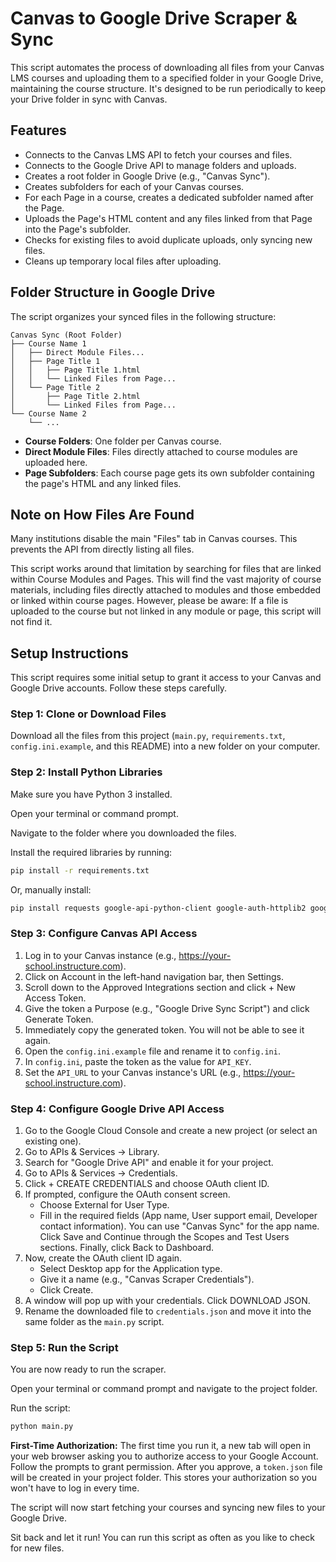Canvas to Google Drive Scraper & Sync
======================================

This script automates the process of downloading all files from your Canvas LMS courses and uploading them to a specified folder in your Google Drive, maintaining the course structure. It's designed to be run periodically to keep your Drive folder in sync with Canvas.

## Features

- Connects to the Canvas LMS API to fetch your courses and files.
- Connects to the Google Drive API to manage folders and uploads.
- Creates a root folder in Google Drive (e.g., "Canvas Sync").
- Creates subfolders for each of your Canvas courses.
- For each Page in a course, creates a dedicated subfolder named after the Page.
- Uploads the Page's HTML content and any files linked from that Page into the Page's subfolder.
- Checks for existing files to avoid duplicate uploads, only syncing new files.
- Cleans up temporary local files after uploading.

## Folder Structure in Google Drive

The script organizes your synced files in the following structure:

```
Canvas Sync (Root Folder)
├── Course Name 1
│   ├── Direct Module Files...
│   ├── Page Title 1
│   │   ├── Page Title 1.html
│   │   └── Linked Files from Page...
│   └── Page Title 2
│       ├── Page Title 2.html
│       └── Linked Files from Page...
└── Course Name 2
    └── ...
```

- **Course Folders**: One folder per Canvas course.
- **Direct Module Files**: Files directly attached to course modules are uploaded here.
- **Page Subfolders**: Each course page gets its own subfolder containing the page's HTML and any linked files.

## Note on How Files Are Found

Many institutions disable the main "Files" tab in Canvas courses. This prevents the API from directly listing all files.

This script works around that limitation by searching for files that are linked within Course Modules and Pages. This will find the vast majority of course materials, including files directly attached to modules and those embedded or linked within course pages. However, please be aware: If a file is uploaded to the course but not linked in any module or page, this script will not find it.

## Setup Instructions

This script requires some initial setup to grant it access to your Canvas and Google Drive accounts. Follow these steps carefully.

### Step 1: Clone or Download Files

Download all the files from this project (`main.py`, `requirements.txt`, `config.ini.example`, and this README) into a new folder on your computer.

### Step 2: Install Python Libraries

Make sure you have Python 3 installed.

Open your terminal or command prompt.

Navigate to the folder where you downloaded the files.

Install the required libraries by running:

```sh
pip install -r requirements.txt
```

Or, manually install:

```sh
pip install requests google-api-python-client google-auth-httplib2 google-auth-oauthlib
```

### Step 3: Configure Canvas API Access

1. Log in to your Canvas instance (e.g., https://your-school.instructure.com).
2. Click on Account in the left-hand navigation bar, then Settings.
3. Scroll down to the Approved Integrations section and click + New Access Token.
4. Give the token a Purpose (e.g., "Google Drive Sync Script") and click Generate Token.
5. Immediately copy the generated token. You will not be able to see it again.
6. Open the `config.ini.example` file and rename it to `config.ini`.
7. In `config.ini`, paste the token as the value for `API_KEY`.
8. Set the `API_URL` to your Canvas instance's URL (e.g., https://your-school.instructure.com).

### Step 4: Configure Google Drive API Access

1. Go to the Google Cloud Console and create a new project (or select an existing one).
2. Go to APIs & Services -> Library.
3. Search for "Google Drive API" and enable it for your project.
4. Go to APIs & Services -> Credentials.
5. Click + CREATE CREDENTIALS and choose OAuth client ID.
6. If prompted, configure the OAuth consent screen.
	- Choose External for User Type.
	- Fill in the required fields (App name, User support email, Developer contact information). You can use "Canvas Sync" for the app name. Click Save and Continue through the Scopes and Test Users sections. Finally, click Back to Dashboard.
7. Now, create the OAuth client ID again.
	- Select Desktop app for the Application type.
	- Give it a name (e.g., "Canvas Scraper Credentials").
	- Click Create.
8. A window will pop up with your credentials. Click DOWNLOAD JSON.
9. Rename the downloaded file to `credentials.json` and move it into the same folder as the `main.py` script.

### Step 5: Run the Script

You are now ready to run the scraper.

Open your terminal or command prompt and navigate to the project folder.

Run the script:

```sh
python main.py
```

**First-Time Authorization:** The first time you run it, a new tab will open in your web browser asking you to authorize access to your Google Account. Follow the prompts to grant permission. After you approve, a `token.json` file will be created in your project folder. This stores your authorization so you won't have to log in every time.

The script will now start fetching your courses and syncing new files to your Google Drive.

Sit back and let it run! You can run this script as often as you like to check for new files.
